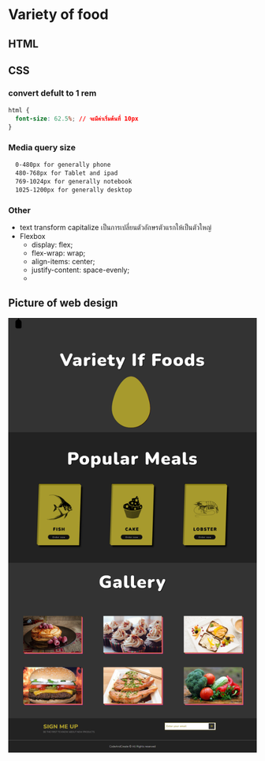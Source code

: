 # Variety of food

## HTML

## CSS

### convert defult to 1 rem

```css
html {
  font-size: 62.5%; // จะมีค่าเริ่มต้นที่ 10px
}
```

### Media query size

```css
  0-480px for generally phone
  480-768px for Tablet and ipad
  769-1024px for generally notebook
  1025-1200px for generally desktop
```

### Other

- text transform capitalize เป็นการเปลี่ยนตัวอักษรตัวแรกให้เป็นตัวใหญ่
- Flexbox
  - display: flex;
  - flex-wrap: wrap;
  - align-items: center;
  - justify-content: space-evenly;
  -

## Picture of web design

![picture](./img/webDesign.png)
